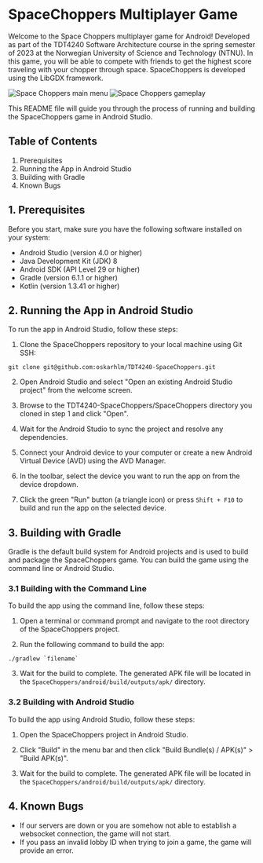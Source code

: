# SpaceChoppers Multiplayer Game

Welcome to the Space Choppers multiplayer game for Android! Developed as part of the TDT4240 Software Architecture course in the spring semester of 2023 at the Norwegian University of Science and Technology (NTNU). In this game, you will be able to compete with friends to get the highest score traveling with your chopper through space. SpaceChoppers is developed using the LibGDX framework.

![Space Choppers main menu](images/mainmenu.png) ![Space Choppers gameplay](images/gameplay.png)

This README file will guide you through the process of running and building the SpaceChoppers game in Android Studio.

## Table of Contents

1. Prerequisites
2. Running the App in Android Studio
3. Building with Gradle
4. Known Bugs

## 1. Prerequisites

Before you start, make sure you have the following software installed on your system:

- Android Studio (version 4.0 or higher)
- Java Development Kit (JDK) 8
- Android SDK (API Level 29 or higher)
- Gradle (version 6.1.1 or higher)
- Kotlin (version 1.3.41 or higher)

## 2. Running the App in Android Studio

To run the app in Android Studio, follow these steps:

1. Clone the SpaceChoppers repository to your local machine using Git SSH:

```
git clone git@github.com:oskarhlm/TDT4240-SpaceChoppers.git
```

2. Open Android Studio and select "Open an existing Android Studio project" from the welcome screen.

3. Browse to the TDT4240-SpaceChoppers/SpaceChoppers directory you cloned in step 1 and click "Open".

4. Wait for the Android Studio to sync the project and resolve any dependencies.

5. Connect your Android device to your computer or create a new Android Virtual Device (AVD) using the AVD Manager.

6. In the toolbar, select the device you want to run the app on from the device dropdown.

7. Click the green "Run" button (a triangle icon) or press `Shift + F10` to build and run the app on the selected device.

## 3. Building with Gradle

Gradle is the default build system for Android projects and is used to build and package the SpaceChoppers game. You can build the game using the command line or Android Studio.

### 3.1 Building with the Command Line

To build the app using the command line, follow these steps:

1. Open a terminal or command prompt and navigate to the root directory of the SpaceChoppers project.

2. Run the following command to build the app:

```
./gradlew `filename`
```

3. Wait for the build to complete. The generated APK file will be located in the `SpaceChoppers/android/build/outputs/apk/` directory.

### 3.2 Building with Android Studio

To build the app using Android Studio, follow these steps:

1. Open the SpaceChoppers project in Android Studio.

2. Click "Build" in the menu bar and then click "Build Bundle(s) / APK(s)" > "Build APK(s)".

3. Wait for the build to complete. The generated APK file will be located in the `SpaceChoppers/android/build/outputs/apk/` directory.

## 4. Known Bugs

- If our servers are down or you are somehow not able to establish a websocket connection, the game will not start.
- If you pass an invalid lobby ID when trying to join a game, the game will provide an error.

